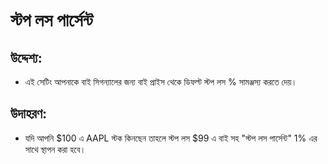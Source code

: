 # **স্টপ লস পার্সেন্ট**

## উদ্দেশ্য:

- এই সেটিং আপনাকে বাই সিগন্যালের জন্য বাই প্রাইস থেকে ডিফল্ট স্টপ লস % সামঞ্জস্য করতে দেয়।

## উদাহরণ:

- যদি আপনি $100 এ AAPL স্টক কিনছেন তাহলে স্টপ লস $99 এ বাই সহ "স্টপ লস পার্সেন্ট" 1% এর সাথে স্থাপন করা হবে।

